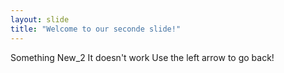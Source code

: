 ```yaml
---
layout: slide
title: "Welcome to our seconde slide!"
---
```

Something New_2 It doesn't work
Use the left arrow to go back!
